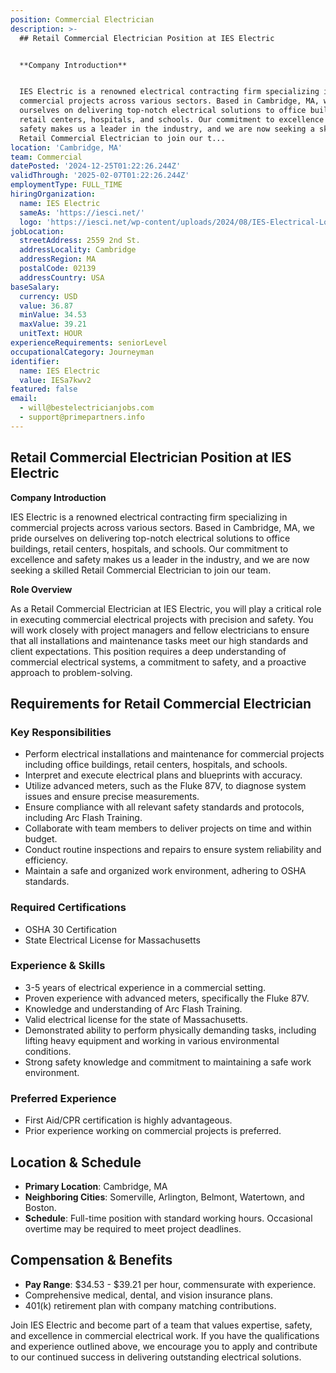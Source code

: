 ```yaml
---
position: Commercial Electrician
description: >-
  ## Retail Commercial Electrician Position at IES Electric


  **Company Introduction**


  IES Electric is a renowned electrical contracting firm specializing in
  commercial projects across various sectors. Based in Cambridge, MA, we pride
  ourselves on delivering top-notch electrical solutions to office buildings,
  retail centers, hospitals, and schools. Our commitment to excellence and
  safety makes us a leader in the industry, and we are now seeking a skilled
  Retail Commercial Electrician to join our t...
location: 'Cambridge, MA'
team: Commercial
datePosted: '2024-12-25T01:22:26.244Z'
validThrough: '2025-02-07T01:22:26.244Z'
employmentType: FULL_TIME
hiringOrganization:
  name: IES Electric
  sameAs: 'https://iesci.net/'
  logo: 'https://iesci.net/wp-content/uploads/2024/08/IES-Electrical-Logo-color.png'
jobLocation:
  streetAddress: 2559 2nd St.
  addressLocality: Cambridge
  addressRegion: MA
  postalCode: 02139
  addressCountry: USA
baseSalary:
  currency: USD
  value: 36.87
  minValue: 34.53
  maxValue: 39.21
  unitText: HOUR
experienceRequirements: seniorLevel
occupationalCategory: Journeyman
identifier:
  name: IES Electric
  value: IESa7kwv2
featured: false
email:
  - will@bestelectricianjobs.com
  - support@primepartners.info
---
```




## Retail Commercial Electrician Position at IES Electric

**Company Introduction**

IES Electric is a renowned electrical contracting firm specializing in commercial projects across various sectors. Based in Cambridge, MA, we pride ourselves on delivering top-notch electrical solutions to office buildings, retail centers, hospitals, and schools. Our commitment to excellence and safety makes us a leader in the industry, and we are now seeking a skilled Retail Commercial Electrician to join our team.

**Role Overview**

As a Retail Commercial Electrician at IES Electric, you will play a critical role in executing commercial electrical projects with precision and safety. You will work closely with project managers and fellow electricians to ensure that all installations and maintenance tasks meet our high standards and client expectations. This position requires a deep understanding of commercial electrical systems, a commitment to safety, and a proactive approach to problem-solving.

## Requirements for Retail Commercial Electrician

### Key Responsibilities
- Perform electrical installations and maintenance for commercial projects including office buildings, retail centers, hospitals, and schools.
- Interpret and execute electrical plans and blueprints with accuracy.
- Utilize advanced meters, such as the Fluke 87V, to diagnose system issues and ensure precise measurements.
- Ensure compliance with all relevant safety standards and protocols, including Arc Flash Training.
- Collaborate with team members to deliver projects on time and within budget.
- Conduct routine inspections and repairs to ensure system reliability and efficiency.
- Maintain a safe and organized work environment, adhering to OSHA standards.

### Required Certifications
- OSHA 30 Certification
- State Electrical License for Massachusetts

### Experience & Skills
- 3-5 years of electrical experience in a commercial setting.
- Proven experience with advanced meters, specifically the Fluke 87V.
- Knowledge and understanding of Arc Flash Training.
- Valid electrical license for the state of Massachusetts.
- Demonstrated ability to perform physically demanding tasks, including lifting heavy equipment and working in various environmental conditions.
- Strong safety knowledge and commitment to maintaining a safe work environment.

### Preferred Experience
- First Aid/CPR certification is highly advantageous.
- Prior experience working on commercial projects is preferred.

## Location & Schedule

- **Primary Location**: Cambridge, MA
- **Neighboring Cities**: Somerville, Arlington, Belmont, Watertown, and Boston.
- **Schedule**: Full-time position with standard working hours. Occasional overtime may be required to meet project deadlines.

## Compensation & Benefits

- **Pay Range**: $34.53 - $39.21 per hour, commensurate with experience.
- Comprehensive medical, dental, and vision insurance plans.
- 401(k) retirement plan with company matching contributions.

Join IES Electric and become part of a team that values expertise, safety, and excellence in commercial electrical work. If you have the qualifications and experience outlined above, we encourage you to apply and contribute to our continued success in delivering outstanding electrical solutions.

